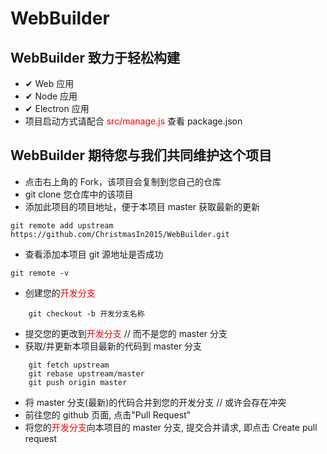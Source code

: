 # WebBuilder

## WebBuilder 致力于轻松构建

-   ✔ Web 应用
-   ✔ Node 应用
-   ✔ Electron 应用
-   项目启动方式请配合 <font color="red">src/manage.js</font> 查看 package.json

## WebBuilder 期待您与我们共同维护这个项目

-   点击右上角的 Fork，该项目会复制到您自己的仓库
-   git clone 您仓库中的该项目
-   添加此项目的项目地址，便于本项目 master 获取最新的更新

```
git remote add upstream https://github.com/ChristmasIn2015/WebBuilder.git
```

-   查看添加本项目 git 源地址是否成功

```
git remote -v
```

-   创建您的<font color="red">开发分支</font>

```
    git checkout -b 开发分支名称
```

-   提交您的更改到<font color="red">开发分支</font> // 而不是您的 master 分支
-   获取/并更新本项目最新的代码到 master 分支

```
    git fetch upstream
    git rebase upstream/master
    git push origin master
```

-   将 master 分支(最新)的代码合并到您的开发分支 // 或许会存在冲突
-   前往您的 github 页面, 点击"Pull Request"
-   将您的<font color="red">开发分支</font>向本项目的 master 分支, 提交合并请求, 即点击 Create pull request
